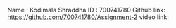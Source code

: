Name : Kodimala Shraddha   ID : 700741780 
Github link: https://github.com/700741780/Assignment-2
video link: 
